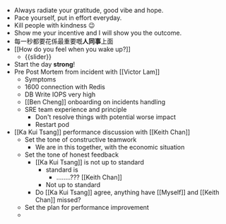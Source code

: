 - Always radiate your gratitude, good vibe and hope.
- Pace yourself, put in effort everyday.
- Kill people with kindness 😉
- Show me your incentive and I will show you the outcome.
- 每一秒都要花係最重要嘅**人同事**上面
- [[How do you feel when you wake up?]]
    - {{slider}}
- Start the day **strong**!
- Pre Post Mortem from incident with [[Victor Lam]]
    - Symptoms
    - 1600 connection with Redis
    - DB Write IOPS very high
    - [[Ben Cheng]] onboarding on incidents handling
    - SRE team experience and principle
        - Don't resolve things with potential worse impact
        - Restart pod
- [[Ka Kui Tsang]] performance discussion with [[Keith Chan]]
    - Set the tone of constructive teamwork
        - We are in this together, with the economic situation
    - Set the tone of honest feedback
        - [[Ka Kui Tsang]] is not up to standard
            - standard is
                - ........??? [[Keith Chan]]
            - Not up to standard
        - Do [[Ka Kui Tsang]] agree, anything have [[Myself]] and [[Keith Chan]] missed?
    - Set the plan for performance improvement
    - 
